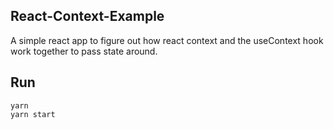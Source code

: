 ## React-Context-Example

A simple react app to figure out how react context and the useContext hook work together to pass state around.

## Run

`yarn`  
`yarn start`
